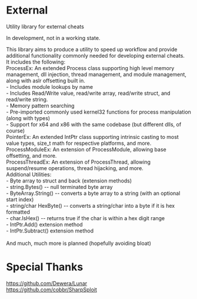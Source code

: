 # External
Utility library for external cheats

In development, not in a working state.

This library aims to produce a utility to speed up workflow and provide additional functionality commonly needed for developing external cheats.\
It includes the following:\
  ProcessEx: An extended Process class supporting high level memory management, dll injection, thread management, and module management, along with aslr offsetting built in.\
    - Includes module lookups by name\
    - Includes Read/Write value, read/write array, read/write struct, and read/write string.\
    - Memory pattern searching\
    - Pre-imported commonly used kernel32 functions for process manipulation (along with types)\
    - Support for x64 and x86 with the same codebase (but different dlls, of course)\
  PointerEx: An extended IntPtr class supporting intrinsic casting to most value types, size_t math for respective platforms, and more.\
  ProcessModuleEx: An extension of ProcessModule, allowing base offsetting, and more.\
  ProcessThreadEx: An extension of ProcessThread, allowing suspend/resume operations, thread hijacking, and more.\
  Additional Utilities:\
    - Byte array to struct and back (extension methods)\
    - string.Bytes() -- null terminated byte array\
    - ByteArray.String() -- converts a byte array to a string (with an optional start index)\
    - string/char HexByte() -- converts a string/char into a byte if it is hex formatted\
    - char.IsHex() -- returns true if the char is within a hex digit range\
    - IntPtr.Add() extension method\
    - IntPtr.Subtract() extension method\
    \
And much, much more is planned (hopefully avoiding bloat)
# Special Thanks
https://github.com/Dewera/Lunar \
https://github.com/cobbr/SharpSploit
